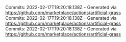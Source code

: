 Commits: 2022-02-17T19:20:18.138Z - Generated via https://github.com/marketplace/actions/artificial-grass
<br>
Commits: 2022-02-17T19:20:18.138Z - Generated via https://github.com/marketplace/actions/artificial-grass
<br>
Commits: 2022-02-17T19:20:18.138Z - Generated via https://github.com/marketplace/actions/artificial-grass
<br>
